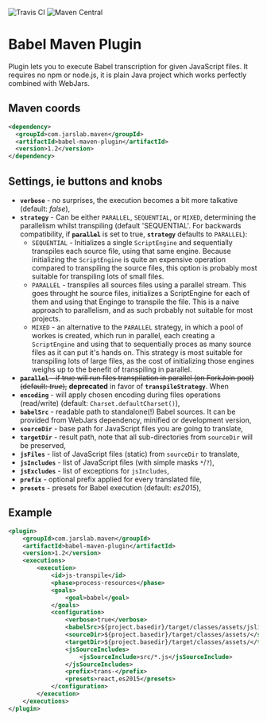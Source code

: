 ![Travis CI](https://api.travis-ci.org/jarslab/babel-maven-plugin.svg) ![Maven Central](https://img.shields.io/maven-central/v/com.jarslab.maven/babel-maven-plugin.svg)

# Babel Maven Plugin
Plugin lets you to execute Babel transcription for given JavaScript files. 
It requires no npm or node.js, it is plain Java project which works perfectly combined with WebJars.

## Maven coords
```xml
<dependency>
  <groupId>com.jarslab.maven</groupId>
  <artifactId>babel-maven-plugin</artifactId>
  <version>1.2</version>
</dependency>
```

## Settings, ie buttons and knobs
* **`verbose`** - no surprises, the execution becomes a bit more talkative (default: _false_),
* **`strategy`** - Can be either `PARALLEL`, `SEQUENTIAL`, or `MIXED`, determining the parallelism whilst transpiling (default 'SEQUENTIAL'. For backwards compatibility, if ~~**`parallel`**~~ is set to true, **`strategy`** defaults to `PARALLEL`):
   * `SEQUENTIAL` - Initializes a single `ScriptEngine` and sequentially transpiles each source file, using that same engine. Because initializing the `ScriptEngine` is quite an expensive operation compared to transpiling the source files, this option is probably most suitable for transpiling lots of small files.
   * `PARALLEL` - transpiles all sources files using a parallel stream. This goes throught he source files, initializes a ScriptEngine for each of them and using that Enginge to transpile the file. This is a naive approach to parallelism, and as such probably not suitable for most projects.
   * `MIXED` - an alternative to the `PARALLEL` strategy, in which a pool of workes is created, which run in parallel, each creating a `ScriptEngine` and using that to sequentially proces as many source files as it can put it's hands on. This strategy is most suitable for transpiling lots of large files, as the cost of initializing those engines weighs up to the benefit of transpiling in parallel.
* ~~**`parallel`** - if true will run files transpilation in parallel (on ForkJoin pool) (default: _true_),~~ **deprecated** in favor of **`transpileStrategy`**. When 
* **`encoding`** - will apply chosen encoding during files operations (read/write) (default: `Charset.defaultCharset()`),
* **`babelSrc`** - readable path to standalone(!) Babel sources. It can be provided from WebJars dependency, minified 
or development version,
* **`sourceDir`** - base path for JavaScript files you are going to translate,
* **`targetDir`** - result path, note that all sub-directories from `sourceDir` will be preserved,
* **`jsFiles`** - list of JavaScript files (static)  from `sourceDir` to translate,
* **`jsIncludes`** - list of JavaScript files (with simple masks `*`/`?`),
* **`jsExcludes`** - list of exceptions for `jsIncludes`,
* **`prefix`** - optional prefix applied for every translated file,
* **`presets`** - presets for Babel execution (default: _es2015_),

## Example
```xml
<plugin>
    <groupId>com.jarslab.maven</groupId>
    <artifactId>babel-maven-plugin</artifactId>
    <version>1.2</version>
    <executions>
        <execution>
            <id>js-transpile</id>
            <phase>process-resources</phase>
            <goals>
                <goal>babel</goal>
            </goals>
            <configuration>
                <verbose>true</verbose>
                <babelSrc>${project.basedir}/target/classes/assets/jslib/babel.min.js</babelSrc>
                <sourceDir>${project.basedir}/target/classes/assets/</sourceDir>
                <targetDir>${project.basedir}/target/classes/assets/</targetDir>
                <jsSourceIncludes>
                    <jsSourceInclude>src/*.js</jsSourceInclude>
                </jsSourceIncludes>
                <prefix>trans-</prefix>
                <presets>react,es2015</presets>
            </configuration>
        </execution>
    </executions>
</plugin>
```
